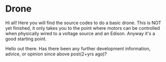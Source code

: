 # Drone

Hi all! Here you will find the source codes to do a basic drone. This is NOT yet finished, it only takes you to the point where motors can be controlled when physically wired to a voltage source and an Edison. Anyway it's a good starting point.


Hello out there.  Has there been any further development information, advice, or opinion since above post(2+yrs ago)?
